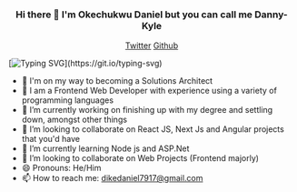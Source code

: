 <h3 align="center"> Hi there 👋 I'm Okechukwu Daniel but you can call me Danny-Kyle </h3>

<p align="center">
  <a href="https://twitter.com/d_kyle616">Twitter</a>
  <a href="https://github.com/Danny-Kyle">Github</a>
</p>

[![Typing SVG](https://readme-typing-svg.herokuapp.com?font=comfortaa&color=016EEA&size=24&width=600&lines=Welcome+to+my+github+!!!;I+am+a+Software+Developer,;and+Aspiring+Solutions+Architect.;Nice+to+meet+you!...)](https://git.io/typing-svg)

- 🔭 I'm on my way to becoming a Solutions Architect
- 🔭 I am a Frontend Web Developer with experience using a variety of programming languages
- 🔭 I’m currently working on finishing up with my degree and settling down, amongst other things
- 👯 I’m looking to collaborate on React JS, Next Js and Angular projects that you'd have
- 🌱 I’m currently learning Node js and ASP.Net
- 👯 I’m looking to collaborate on Web Projects (Frontend majorly)
- 😄 Pronouns: He/Him
- 📫 How to reach me: dikedaniel7917@gmail.com

<!--
<h3>Statistical Data :-</h3>
<p><img align="center"
    src="https://github-readme-stats.vercel.app/api/top-langs?username=Danny-Kyle&show_icons=true&locale=en&bg_color=0d1117&text_color=ffffff&layout=compact"
    alt="Danny-Kyle" 
    bg_color=#808080/></p>

<br>

<p>&nbsp;<img align="center" src="https://github-readme-stats.vercel.app/api?username=Danny-Kyle&show_icons=true&locale=en&bg_color=0d1117&text_color=ffffff&repo=convoychat"
    alt="Danny-Kyle" /></p>

<br>

<p><img align="center" src="https://github-readme-streak-stats.herokuapp.com/?user=Danny-Kyle&theme=dark&background=0d1117&date_format=M%20j%5B%2C%20Y%5D" alt="Danny-Kyle" /></p>

**Danny-Kyle/Danny-Kyle** is a ✨ _special_ ✨ repository because its `README.md` (this file) appears on your GitHub profile.

Here are some ideas to get you started:

<a href="https://sarahdayan.dev/">Website</a> •
  <a href="https://frontstuff.io/">Blog</a> •

- 🔭 I’m currently working on ...
- 🌱 I’m currently learning ...
- 👯 I’m looking to collaborate on ...
- 🤔 I’m looking for help with ...
- 💬 Ask me about ...
- 📫 How to reach me: ...
- 😄 Pronouns: ...
- ⚡ Fun fact: ...
-->
